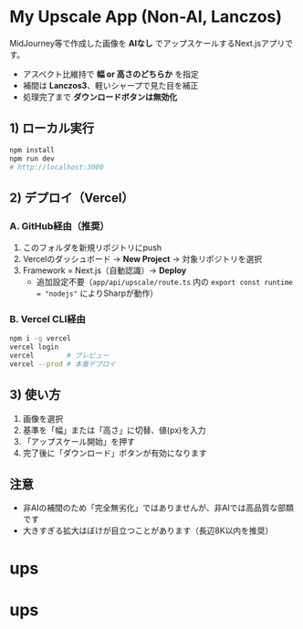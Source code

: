 # My Upscale App (Non-AI, Lanczos)

MidJourney等で作成した画像を **AIなし** でアップスケールするNext.jsアプリです。
- アスペクト比維持で **幅 or 高さのどちらか** を指定
- 補間は **Lanczos3**、軽いシャープで見た目を補正
- 処理完了まで **ダウンロードボタンは無効化**

## 1) ローカル実行
```bash
npm install
npm run dev
# http://localhost:3000
```

## 2) デプロイ（Vercel）
### A. GitHub経由（推奨）
1. このフォルダを新規リポジトリにpush  
2. Vercelのダッシュボード → **New Project** → 対象リポジトリを選択  
3. Framework = Next.js（自動認識）→ **Deploy**  
   - 追加設定不要（`app/api/upscale/route.ts` 内の `export const runtime = "nodejs"` によりSharpが動作）

### B. Vercel CLI経由
```bash
npm i -g vercel
vercel login
vercel        # プレビュー
vercel --prod # 本番デプロイ
```

## 3) 使い方
1. 画像を選択
2. 基準を「幅」または「高さ」に切替、値(px)を入力
3. 「アップスケール開始」を押す
4. 完了後に「ダウンロード」ボタンが有効になります

## 注意
- 非AIの補間のため「完全無劣化」ではありませんが、非AIでは高品質な部類です
- 大きすぎる拡大はぼけが目立つことがあります（長辺8K以内を推奨）
# ups
# ups
